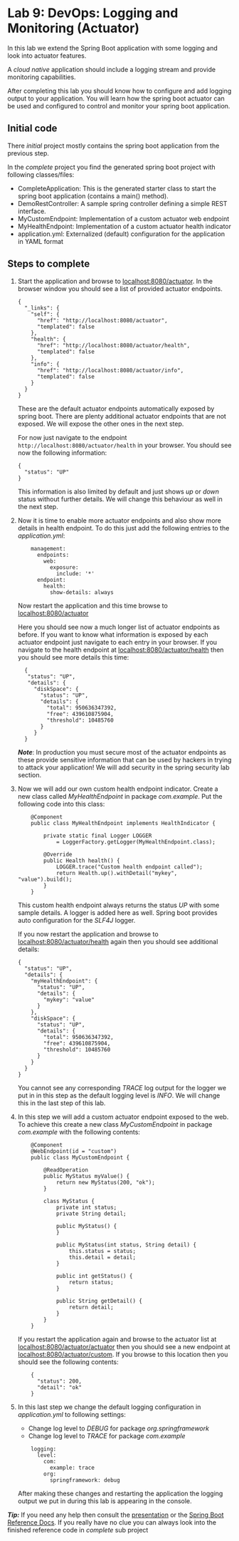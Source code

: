 # Lab 9: DevOps: Logging and Monitoring (Actuator)
In this lab we extend the Spring Boot application with some logging and look into actuator features.

A *cloud native* application should include a logging stream and provide monitoring capabilities.

After completing this lab you should know how to configure and add logging output to your application. You will
learn how the spring boot actuator can be used and configured to control and monitor your spring boot application.

## Initial code

There _initial_ project mostly contains the spring boot application from the previous step. 

In the _complete_ project you find the generated spring boot project with following classes/files:

* CompleteApplication: This is the generated starter class to start the spring boot application (contains a main() method).
* DemoRestController: A sample spring controller defining a simple REST interface.
* MyCustomEndpoint: Implementation of a custom actuator web endpoint
* MyHealthEndpoint: Implementation of a custom actuator health indicator
* application.yml: Externalized (default) configuration for the application in YAML format
 
## Steps to complete

1. Start the application and browse to [localhost:8080/actuator](http://localhost:8080/actuator).
In the browser window you should see a list of provided actuator endpoints.

    ```
    {
      "_links": {
        "self": {
          "href": "http://localhost:8080/actuator",
          "templated": false
        },
        "health": {
          "href": "http://localhost:8080/actuator/health",
          "templated": false
        },
        "info": {
          "href": "http://localhost:8080/actuator/info",
          "templated": false
        }
      }
    }
    ```

    These are the default actuator endpoints automatically exposed by spring boot. There are plenty additional
    actuator endpoints that are not exposed. We will expose the other ones in the next step.
    
    For now just navigate to the endpoint `http://localhost:8080/actuator/health` in your browser.
    You should see now the following information:
    
    ```
    {
      "status": "UP"
    }
    ```
    
    This information is also limited by default and just shows *up* or *down* status without further details.
    We will change this behaviour as well in the next step. 
    
2. Now it is time to enable more actuator endpoints and also show more details in health endpoint. 
To do this just add the following entries to the *application.yml*:

    ```
        management:
          endpoints:
            web:
              exposure:
                include: '*'
          endpoint:
            health:
              show-details: always
    ```

    Now restart the application and this time browse to [localhost:8080/actuator](http://localhost:8080/actuator)
    
    Here you should see now a much longer list of actuator endpoints as before. If you want to know what information 
    is exposed by each actuator endpoint just navigate to each entry in your browser.
    If you navigate to the health endpoint at [localhost:8080/actuator/health](http://localhost:8080/actuator/health)
    then you should see more details this time:
         
    ```
      {
       "status": "UP",
       "details": {
         "diskSpace": {
           "status": "UP",
           "details": {
             "total": 950636347392,
             "free": 439610875904,
             "threshold": 10485760
           }
         }
      }
    ```
    
    ***Note***: In production you must secure most of the actuator endpoints as these provide sensitive information
    that can be used by hackers in trying to attack your application! We will add security in the spring security lab section.
    
3. Now we will add our own custom health endpoint indicator. 
Create a new class called *MyHealthEndpoint* in package *com.example*. Put the following code into this class:

    ```
        @Component
        public class MyHealthEndpoint implements HealthIndicator {
            
            private static final Logger LOGGER 
                = LoggerFactory.getLogger(MyHealthEndpoint.class);
        
            @Override
            public Health health() {
                LOGGER.trace("Custom health endpoint called");
                return Health.up().withDetail("mykey", "value").build();
            }
        }
    ```
    
    This custom health endpoint always returns the status *UP* with some sample details.
    A logger is added here as well. Spring boot provides auto configuration for the *SLF4J* logger.
    
    If you now restart the application and browse to [localhost:8080/actuator/health](http://localhost:8080/actuator/health) 
    again then you should see additional details:
    
    ```
    {
      "status": "UP",
      "details": {
        "myHealthEndpoint": {
          "status": "UP",
          "details": {
            "mykey": "value"
          }
        },
        "diskSpace": {
          "status": "UP",
          "details": {
            "total": 950636347392,
            "free": 439610875904,
            "threshold": 10485760
          }
        }
      }
    }
    ```
    
    You cannot see any corresponding *TRACE* log output for the logger we put in in this step as
    the default logging level is *INFO*. We will change this in the last step of this lab.
    
4. In this step we will add a custom actuator endpoint exposed to the web. To achieve this 
create a new class *MyCustomEndpoint* in package *com.example* with the following contents:

    ```
        @Component
        @WebEndpoint(id = "custom")
        public class MyCustomEndpoint {
        
            @ReadOperation
            public MyStatus myValue() {
                return new MyStatus(200, "ok");
            }
        
            class MyStatus {
                private int status;
                private String detail;
        
                public MyStatus() {
                }
        
                public MyStatus(int status, String detail) {
                    this.status = status;
                    this.detail = detail;
                }
        
                public int getStatus() {
                    return status;
                }
        
                public String getDetail() {
                    return detail;
                }
            }
        }
    ```

    If you restart the application again and browse to the actuator list at 
    [localhost:8080/actuator/actuator](http://localhost:8080/actuator/actuator) then you should 
    see a new endpoint at [localhost:8080/actuator/custom](http://localhost:8080/actuator/custom).
    If you browse to this location then you should see the following contents:
    
    ```
        {
          "status": 200,
          "detail": "ok"
        }
    ```
     
5. In this last step we change the default logging configuration in *application.yml* 
to following settings:

    * Change log level to *DEBUG* for package *org.springframework*
    * Change log level to *TRACE* for package *com.example*
    
    ```
        logging:
          level:
            com:
              example: trace
            org:
              springframework: debug
    ```

    After making these changes and restarting the application the logging output we put in during this lab
    is appearing in the console. 
         
***Tip:***
If you need any help then consult the [presentation](https://andifalk.github.io/spring-basics-training/presentation/index.html) 
or the [Spring Boot Reference Docs](https://docs.spring.io/spring-boot/docs/current/reference/htmlsingle/#production-ready). 
If you really have no clue you can always look into the finished reference code in _complete_ sub project
